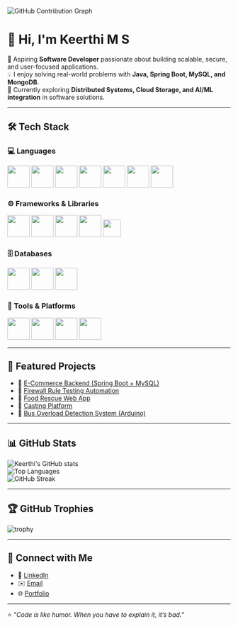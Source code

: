 ![GitHub Contribution Graph](https://github.com/ashutosh00710/github-readme-activity-graph/blob/master/examples/github-contribution-grid-snake.svg)

# 👋 Hi, I'm Keerthi M S  

🚀 Aspiring **Software Developer** passionate about building scalable, secure, and user-focused applications.  
💡 I enjoy solving real-world problems with **Java, Spring Boot, MySQL, and MongoDB**.  
🌱 Currently exploring **Distributed Systems, Cloud Storage, and AI/ML integration** in software solutions.  

---

## 🛠️ Tech Stack  

### 💻 Languages  
<p align="left">
  <img src="https://skillicons.dev/icons?i=java" height="50"/>
  <img src="https://skillicons.dev/icons?i=c" height="50"/>
  <img src="https://skillicons.dev/icons?i=javascript" height="50"/>
  <img src="https://skillicons.dev/icons?i=dart" height="50"/>
  <img src="https://skillicons.dev/icons?i=html" height="50"/>
  <img src="https://skillicons.dev/icons?i=css" height="50"/>
  <img src="https://skillicons.dev/icons?i=sql" height="50"/>
</p>

### ⚙️ Frameworks & Libraries  
<p align="left">
  <img src="https://skillicons.dev/icons?i=spring" height="50"/>
  <img src="https://skillicons.dev/icons?i=express" height="50"/>
  <img src="https://skillicons.dev/icons?i=bootstrap" height="50"/>
  <img src="https://skillicons.dev/icons?i=flutter" height="50"/>
  <img src="https://img.shields.io/badge/Selenium-43B02A?style=for-the-badge&logo=selenium&logoColor=white" height="40"/>
</p>

### 🗄️ Databases  
<p align="left">
  <img src="https://skillicons.dev/icons?i=mysql" height="50"/>
  <img src="https://skillicons.dev/icons?i=mongodb" height="50"/>
  <img src="https://skillicons.dev/icons?i=firebase" height="50"/>
</p>

### 🔧 Tools & Platforms  
<p align="left">
  <img src="https://skillicons.dev/icons?i=github" height="50"/>
  <img src="https://skillicons.dev/icons?i=git" height="50"/>
  <img src="https://skillicons.dev/icons?i=postman" height="50"/>
  <img src="https://img.icons8.com/color/48/xampp.png" height="50"/>
</p>

---

## 📌 Featured Projects  

- 🔹 [E-Commerce Backend (Spring Boot + MySQL)](https://github.com/Keerthims13/Ecommerce-Backend-Website)  
- 🔹 [Firewall Rule Testing Automation](https://github.com/Keerthims13/Firewall-Rule-Testing-Automation)  
- 🔹 [Food Rescue Web App](https://github.com/Keerthims13/Food-Rescue-App)  
- 🔹 [Casting Platform](https://github.com/Keerthims13/casting-platform)  
- 🔹 [Bus Overload Detection System (Arduino)](https://github.com/Keerthims13/Bus-overload-detection-system)  

---

## 📊 GitHub Stats  

![Keerthi's GitHub stats](https://github-readme-stats.vercel.app/api?username=Keerthims13&show_icons=true&theme=radical)  
![Top Languages](https://github-readme-stats.vercel.app/api/top-langs/?username=Keerthims13&layout=compact&theme=radical)  
![GitHub Streak](https://github-readme-streak-stats.herokuapp.com/?user=Keerthims13&theme=radical)  

---

## 🏆 GitHub Trophies  

![trophy](https://github-profile-trophy.vercel.app/?username=Keerthims13&theme=onedark&margin-w=15&margin-h=15)  

---

## 🤝 Connect with Me  

- 💼 [LinkedIn](https://www.linkedin.com/in/keerthi-m-s-b9b694218)  
- ✉️ [Email](mailto:keerthims1303@gmail.com)  
- 🌐 [Portfolio](https://yourportfolio.com)  

---

⭐ *"Code is like humor. When you have to explain it, it’s bad."*
